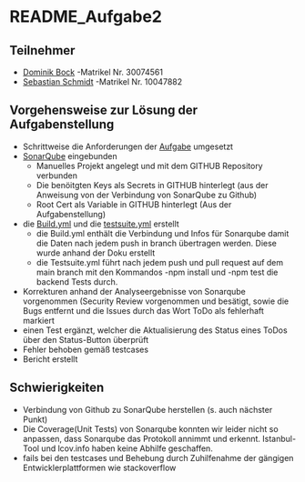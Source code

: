 # README_Aufgabe2

## Teilnehmer
   - [Dominik Bock](https://github.com/DoBo91)          -Matrikel Nr. 30074561
   - [Sebastian Schmidt](https://github.com/DrDigits)   -Matrikel Nr. 10047882


## Vorgehensweise zur Lösung der Aufgabenstellung


   - Schrittweise die Anforderungen der [Aufgabe](https://github.com/fhswf/softwarequalitaet/tree/main/Exercises/CI_ToDo) umgesetzt
   - [SonarQube](https://hopper.fh-swf.de/sonarqube/dashboard?id=todo_DoBo_SeSch) eingebunden
        - Manuelles Projekt angelegt und mit dem GITHUB Repository verbunden
        - Die benöitgten Keys als Secrets in GITHUB hinterlegt (aus der Anweisung von der Verbindung von SonarQube zu Github)
        - Root Cert als Variable in GITHUB hinterlegt (Aus der Aufgabenstellung)
   - die [Build.yml](./github/workflows/build.yml) und die [testsuite.yml](./github/workflows/testsuite.yml) erstellt
        - die Build.yml enthält die Verbindung und Infos für Sonarqube damit die Daten nach jedem push in branch übertragen werden. Diese wurde anhand der Doku erstellt
        - die Testsuite.yml führt nach jedem push und pull request auf dem main branch mit den Kommandos -npm install und -npm test die backend Tests durch. 
   - Korrekturen anhand der Analyseergebnisse von Sonarqube vorgenommen (Security Review vorgenommen und besätigt, sowie die Bugs entfernt und die Issues durch das Wort ToDo als fehlerhaft markiert
   - einen Test ergänzt, welcher die Aktualisierung des Status eines ToDos über den Status-Button überprüft
   - Fehler behoben gemäß testcases
   - Bericht erstellt

## Schwierigkeiten

  - Verbindung von Github zu SonarQube herstellen (s. auch nächster Punkt)
  - Die Coverage(Unit Tests) von Sonarqube konnten wir leider nicht so anpassen, dass Sonarqube das Protokoll annimmt und erkennt. Istanbul-Tool und lcov.info haben keine Abhilfe geschaffen.
  - fails bei den testcases und Behebung durch Zuhilfenahme der gängigen Entwicklerplattformen wie stackoverflow 
